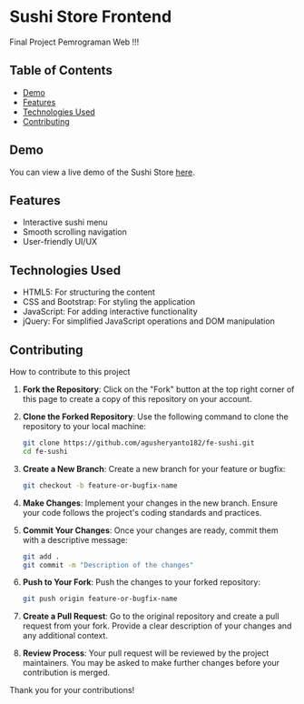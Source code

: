 # Sushi Store Frontend

Final Project Pemrograman Web !!!

## Table of Contents

- [Demo](#demo)
- [Features](#features)
- [Technologies Used](#technologies-used)
- [Contributing](#contributing)

## Demo

You can view a live demo of the Sushi Store [here](http://ungu.in/suki-sushi).

## Features

- Interactive sushi menu
- Smooth scrolling navigation
- User-friendly UI/UX

## Technologies Used

- HTML5: For structuring the content
- CSS and Bootstrap: For styling the application
- JavaScript: For adding interactive functionality
- jQuery: For simplified JavaScript operations and DOM manipulation

## Contributing

How to contribute to this project

1. **Fork the Repository**: Click on the "Fork" button at the top right corner of this page to create a copy of this repository on your account.

2. **Clone the Forked Repository**: Use the following command to clone the repository to your local machine:
    ```bash
    git clone https://github.com/agusheryanto182/fe-sushi.git
    cd fe-sushi
    ```

3. **Create a New Branch**: Create a new branch for your feature or bugfix:
    ```bash
    git checkout -b feature-or-bugfix-name
    ```

4. **Make Changes**: Implement your changes in the new branch. Ensure your code follows the project's coding standards and practices.

5. **Commit Your Changes**: Once your changes are ready, commit them with a descriptive message:
    ```bash
    git add .
    git commit -m "Description of the changes"
    ```

6. **Push to Your Fork**: Push the changes to your forked repository:
    ```bash
    git push origin feature-or-bugfix-name
    ```

7. **Create a Pull Request**: Go to the original repository and create a pull request from your fork. Provide a clear description of your changes and any additional context.

8. **Review Process**: Your pull request will be reviewed by the project maintainers. You may be asked to make further changes before your contribution is merged.

Thank you for your contributions!
